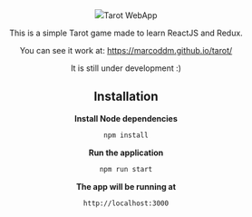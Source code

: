 <div align="center">
  <img src="soyMarco.png />
</div>

# Tarot WebApp

This is a simple Tarot game made to learn ReactJS and Redux.

You can see it work at: https://marcoddm.github.io/tarot/

It is still under development :)

## Installation

**Install Node dependencies**
```sh
npm install
```

**Run the application**
```sh
npm run start
```

**The app will be running at**
```sh
http://localhost:3000
```
